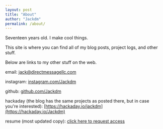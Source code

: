 ```yaml
---
layout: post
title: "About"
author: "Jackdm"
permalink: /about/
---
```


Seventeen years old. I make cool things.

This site is where you can find all of my blog posts, project logs, and other stuff.

Below are links to my other stuff on the web.

email: [jack@directmessagellc.com](mailto:jack@directmessagellc.com)

instagram: [instagram.com/Jackdm](https://instagram.com/Jackdm)

github: [github.com/Jackdm](https://github.com/Jackdm)

hackaday (the blog has the same projects as posted there, but in case you're interested): [https://hackaday.io/jackdm](https://hackaday.io/Jackdm)

resume (most updated copy): [click here to request access](https://docs.google.com/document/d/1Sg2tYXP1_FfZcsseL8wP_GC9u0bvUY4th15yb8D04A0/edit?usp=sharing)
